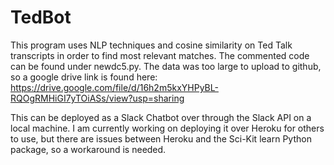 # TedBot
This program uses NLP techniques and cosine similarity on Ted Talk transcripts in order to find most relevant matches. The commented code can be found under newdc5.py. The data was too large to upload to github, so a google drive link is found here: https://drive.google.com/file/d/16h2m5kxYHPyBL-RQOgRMHiGI7yTOiASs/view?usp=sharing

This can be deployed as a Slack Chatbot over through the Slack API on a local machine. I am currently working on deploying it over Heroku for others to use, but there are issues between Heroku and the Sci-Kit learn Python package, so a workaround is needed.  
